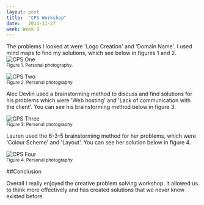 ```yaml
---
layout: post
title:  "CPS Workshop"
date:   2014-11-27
week: Week 9
---
```


The problems I looked at were 'Logo Creation' and 'Domain Name'. I used mind maps to find my solutions, which see below in figures 1 and 2.
![CPS One](/projectblog/img/posts/cps-1.jpeg "CPS One") <br>
<small>Figure 1. Personal photography.</small>

![CPS Two](/projectblog/img/posts/cps-2.jpeg "CPS Two") <br>
<small>Figure 2. Personal photography.</small>

Alec Devlin used a brainstorming method to discuss and find solutions for his problems which were 'Web hosting' and 'Lack of communication with the client'. You can see his brainstorming method below in figure 3.

![CPS Three](/projectblog/img/posts/cps-3.jpeg "CPS Three") <br>
<small>Figure 3. Personal photography.</small>

Lauren used the 6-3-5 brainstorming method for her problems, which were 'Colour Scheme' and 'Layout'. You can see her solution below in figure 4.

![CPS Four](/projectblog/img/posts/cps-4.jpeg "CPS Four") <br>
<small>Figure 4. Personal photography.</small>

##Conclusion

Overall I really enjoyed the creative problem solving workshop. It allowed us to think more effectively and has created solutions that we never knew existed before.